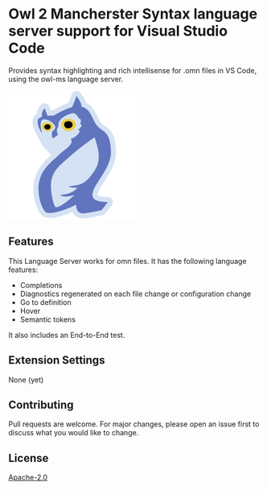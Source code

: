 # Owl 2 Mancherster Syntax language server support for Visual Studio Code

Provides syntax highlighting and rich intellisense for .omn files in VS Code, using the owl-ms language server.

![extension icon](icon.png)

## Features

This Language Server works for omn files. It has the following language features:
- Completions
- Diagnostics regenerated on each file change or configuration change
- Go to definition
- Hover
- Semantic tokens

It also includes an End-to-End test.

## Extension Settings

None (yet)

<!-- ## Known Issue -->
<!-- None -->

## Contributing

Pull requests are welcome. For major changes, please open an issue first to discuss what you would like to change.

## License

[Apache-2.0](https://choosealicense.com/licenses/apache-2.0/)

